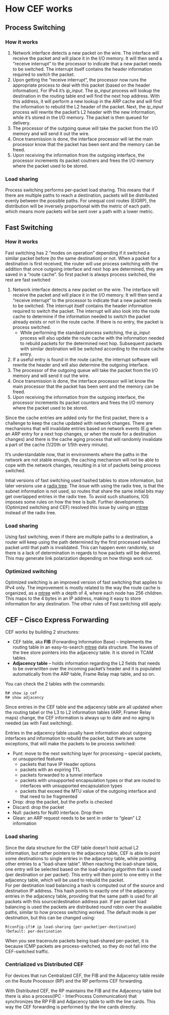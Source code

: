 # How CEF works

## Process Switching

### How it works

1. Network interface detects a new packet on the wire. The interface will receive the packet and will place it in the I/O memory. It will then send a “receive interrupt” to the processor to indicate that a new packet needs to be switched. The interrupt itself contains the header information required to switch the packet.
2. Upon getting the “receive interrupt”, the processor now runs the appropriate process to deal with this packet (based on the header information). For IPv4 it’s _ip\_input_. The _ip\_input_ process will lookup the destination in the routing table end will find the next hop address. With this address, it will perform a new lookup in the ARP cache and will find the information to rebuild the L2 header of the packet. Next, the _ip\_input_ process will rewrite the packet’s L2 header with the new information, while it’s stored in the I/O memory. The packet is then queued for delivery.
3. The processor of the outgoing queue will take the packet from the I/O memory and will send it out the wire.
4. Once transmission is done, the interface processor will let the main processor know that the packet has been sent and the memory can be freed.
5. Upon receiving the information from the outgoing interface, the processor increments its packet coutners and frees the I/O memory where the packet used to be stored.

### Load sharing

Process switching performs per-packet load sharing. This means that if there are multiple paths to reach a destination, packets will be distributed evenly between the possible paths. For unequal cost routes (EIGRP), the distribution will be inversely proportional with the metric of each path. which means more packets will be sent over a path with a lower metric.

## Fast Switching

### How it works

Fast switching has 2 “modes on operation” depending if it switched a similar packet before (to the same destination) or not. When a packet for a destination is first received, the router will use process switching with the addition that once outgoing interface and next hop are determined, they are saved in a “route cache”. So first packet is always process switched, the rest are fast switched

1. Network interface detects a new packet on the wire. The interface will receive the packet and will place it in the I/O memory. It will then send a “receive interrupt” to the processor to indicate that a new packet needs to be switched. The interrupt itself contains the header information required to switch the packet. The interrupt will also look into the route cache to determine if the information needed to switch the packet already exists or not in the route cache. If there is no entry, the packet is process switched.
   * While performing the standard process switching, the _ip\_input_ process will also update the route cache with the information needed to rebuild packets for the determined next hop. Subsequent packets with similar destination will be switched according to the route cache entry.
2. If a useful entry is found in the route cache, the interrupt software will rewrite the header and will also determine the outgoing interface.
3. The processor of the outgoing queue will take the packet from the I/O memory and will send it out the wire.
4. Once transmission is done, the interface processor will let know the main processor that the packet has been sent and the memory can be freed.
5. Upon receiving the information from the outgoing interface, the processor increments its packet counters and frees the I/O memory where the packet used to be stored.

Since the cache entries are added only for the first packet, there is a challenge to keep the cache updated with network changes. There are mechanisms that will invalidate entries based on network events (E.g when an ARP entry for a next hop changes, or when the route for a destination changes) and there is the cache aging process that will randomly invalidate a part of the cache (1/20th or 1/5th every minute).&#x20;

It’s understandable now, that in environments where the paths in the network are not stable enough, the caching mechanism will not be able to cope with the network changes, resulting in a lot of packets being process switched.

Intial versions of fast switching used hashed tables to store information, but later versions use a [radix tree](https://en.wikipedia.org/wiki/Radix\_tree). The issue with using the radix tree, is that the subnet information is not used, so routes that share the same initial bits may get overlapped entries in the radix tree. To avoid such situations, IOS imposes some rules on how the tree is built. Further developments (Optimized switching and CEF) resolved this issue by using an [mtree](https://en.wikipedia.org/wiki/M-tree) instead of the radix tree.

### Load sharing

Using fast switching, even if there are multiple paths to a destination, a router will keep using the path determined by the first processed switched packet until that path is invalidated. This can happen even randomly, so there is a lack of determination in regards to how packets will be delivered. This may generate link polarization depending on how things work out.

### **Optimized switching**

Optimized switching is an improved version of fast switching that applies to IPv4 only. The improvement is mostly related to the way the route cache is organized, as a [mtree](https://en.wikipedia.org/wiki/M-tree) with a depth of 4, where each node has 256 children. This maps to the 4 bytes in an IP address, making it easy to store information for any destination. The other rules of Fast switching still apply.

## CEF – Cisco Express Forwarding

CEF works by building 2 structures:

* CEF table, aka **FIB** (Forwarding Information Base) – implements the routing table in an easy-to-search [mtree](https://en.wikipedia.org/wiki/M-tree) data structure. The leaves of the tree store pointers into the adjacency table. It is stored in TCAM tables.
* **Adjacency table** – holds information regarding the L2 fields that needs to be overwritten over the incoming packet’s header and it is populated automatically from the ARP table, Frame Relay map table, and so on.

You can check the 2 tables with the commands:

```
R# show ip cef
R# show adjacency
```

Since entries in the CEF table and the adjacency table are all updated when the routing tabel or the L3 to L2 information tables (ARP, Framer Relay maps) change, the CEF information is always up to date and no aging is needed (as with Fast switching).

Entries in the adjacency table usually have information about outgoing interfaces and information to rebuild the packet, but there are some exceptions, that will make the packets to be process switched:

* Punt: move to the next switching layer for processing – special packets, or unsupported features
  * packets that have IP Header options
  * packets with an expiring TTL
  * packets forwarded to a tunnel interface
  * packets with unsupported encapsulation types or that are routed to interfaces with unsupported encapsulation types
  * packets that exceed the MTU value of the outgoing interface and that need to be fragmented
* Drop: drop the packet, but the prefix is checked
* Discard: drop the packet
* Null: packets for Null0 interface. Drop them
* Glean: an ARP request needs to be sent in order to “glean” L2 information

### Load sharing

Since the data structure for the CEF table doesn’t hold actual L2 information, but rather pointers to the adjacency table, CEF is able to point some destinations to single entries in the adjacency table, while pointing other entries to a “load-share table”. When reaching the load-share table, one entry will be selected based on the load-sharing algorithm that is used (per destination or per packet). This entry will then point to one entry in the adjacency table, which will be used to rebuild the packet.\
For per destination load balancing a hash is computed out of the source and destination IP address. This hash points to exactly one of the adjacency entries in the adjacency table, providing that the same path is used for all packets with this source/destination address pair. If per packet load balancing is used the packets are distributed round robin over the available paths, similar to how process switching worked. The default mode is per destination, but this can be changed using:

```
R(config-if)# ip load-sharing {per-packet|per-destination}
!Default: per-destination 
```

When you see traceroute packets being load-shared per-packet, it is because ICMP packets are process-switched, so they do not fall into the CEF-switched traffic.

### Centrialized vs Distributed CEF

For devices that run Centralized CEF, the FIB and the Adjacency table reside on the Route Processor (RP) and the RP performs CEF forwarding.

With Distributed CEF, the RP maintains the FIB and the Adjacency table but there is also a process(IPC - InterProcess Communication) that synchronizes the RP FIB and Adjacency table to with the line cards. This way the CEF forwarding is performed by the line cards directly.
